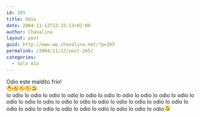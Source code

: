 ```yaml
---
id: 265
title: Odio
date: 2004-11-12T13:33:13+02:00
author: Chavalina
layout: post
guid: http://www.wp.chavalina.net/?p=265
permalink: /2004/11/12/post-265/
categories:
  - Sólo mío
---
```

Odio este maldito fr&iacute;o!  
![emo](/imagenes/emoticonos/enfadado.gif)![asqueado](/imagenes/emoticonos/asqueado.gif)![emo](/imagenes/emoticonos/confuso.gif)![emo](/imagenes/emoticonos/triste.gif)![llorar](/imagenes/emoticonos/llorar.gif)  
lo odio lo odio lo odio lo odio lo odio lo odio lo odio lo odio lo odio lo odio lo odio lo odio lo odio lo odio lo odio lo odio lo odio lo odio lo odio lo odio lo odio lo odio lo odio lo odio lo odio lo odio lo odio lo odio lo odio![llorar](/imagenes/emoticonos/llorar.gif)
